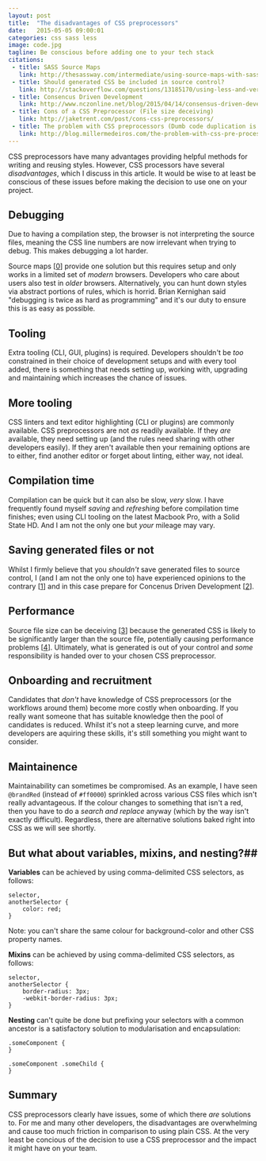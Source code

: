```yaml
---
layout: post
title:  "The disadvantages of CSS preprocessors"
date:   2015-05-05 09:00:01
categories: css sass less
image: code.jpg
tagline: Be conscious before adding one to your tech stack
citations:
 - title: SASS Source Maps
   link: http://thesassway.com/intermediate/using-source-maps-with-sass
 - title: Should generated CSS be included in source control?
   link: http://stackoverflow.com/questions/13185170/using-less-and-version-control-should-generated-css-be-included-in-a-repo
 - title: Consencus Driven Development
   link: http://www.nczonline.net/blog/2015/04/14/consensus-driven-development/
 - title: Cons of a CSS Preprocessor (File size deceiving)
   link: http://jaketrent.com/post/cons-css-preprocessors/
 - title: The problem with CSS preprocessors (Dumb code duplication is dumb)
   link: http://blog.millermedeiros.com/the-problem-with-css-pre-processors/
---
```


CSS preprocessors have many advantages providing helpful methods for writing and reusing styles. However, CSS processors have several *disadvantages*, which I discuss in this article. It would be wise to at least be conscious of these issues before making the decision to use one on your project.

## Debugging

Due to having a compilation step, the browser is not interpreting the source files, meaning the CSS line numbers are now irrelevant when trying to debug. This makes debugging a lot harder.

Source maps [[0](#ref0)] provide one solution but this requires setup and only works in a limited set of *modern* browsers. Developers who care about users also test in *older* browsers. Alternatively, you can hunt down styles via abstract portions of rules, which is horrid. Brian Kernighan said "debugging is twice as hard as programming" and it's our duty to ensure this is as easy as possible.

## Tooling

Extra tooling (CLI, GUI, plugins) is required. Developers shouldn't be *too* constrained in their choice of development setups and with every tool added, there is something that needs setting up, working with, upgrading and maintaining which increases the chance of issues.

## More tooling

CSS linters and text editor highlighting (CLI or plugins) are commonly available. CSS preprocessors are not *as* readily available. If they *are* available, they need setting up (and the rules need sharing with other developers easily). If they aren't available then your remaining options are to either, find another editor or forget about linting, either way, not ideal.

## Compilation time

Compilation can be quick but it can also be slow, *very* slow. I have frequently found myself *saving* and *refreshing* before compilation time finishes; even using CLI tooling on the latest Macbook Pro, with a Solid State HD. And I am not the only one but *your* mileage may vary.

## Saving generated files or not

Whilst I firmly believe that you *shouldn't* save generated files to source control, I (and I am not the only one to) have experienced opinions to the contrary [[1](#ref1)] and in this case prepare for  Concenus Driven Development [[2](#ref2)].

## Performance

Source file size can be deceiving [[3](#ref3)] because the generated CSS is likely to be significantly larger than the source file, potentially causing performance problems [[4](#ref4)]. Ultimately, what is generated is out of your control and *some* responsibility is handed over to your chosen CSS preprocessor.

## Onboarding and recruitment

Candidates that *don't* have knowledge of CSS preprocessors (or the workflows around them) become more costly when onboarding. If you really want someone that has suitable knowledge then the pool of candidates is reduced. Whilst it's not a steep learning curve, and more developers are aquiring these skills, it's still something you might want to consider.

## Maintainence

Maintainability can sometimes be compromised. As an example, I have seen `@brandRed` (instead of `#ff0000`) sprinkled across various CSS files which isn't really advantageous. If the colour changes to something that isn't a red, then you have to do a *search and replace* anyway (which by the way isn't exactly difficult). Regardless, there are alternative solutions baked right into CSS as we will see shortly.

## But what about variables, mixins, and nesting?##

**Variables** can be achieved by using comma-delimited CSS selectors, as follows:

	selector,
	anotherSelector {
		color: red;
	}

Note: you can't share the same colour for background-color and other CSS property names.

**Mixins** can be achieved by using comma-delimited CSS selectors, as follows:

	selector,
	anotherSelector {
		border-radius: 3px;
		-webkit-border-radius: 3px;
	}

**Nesting** can't quite be done but prefixing your selectors with a common ancestor is a satisfactory solution to modularisation and encapsulation:

	.someComponent {
	}

	.someComponent .someChild {
	}

## Summary

CSS preprocessors clearly have issues, some of which there *are* solutions to. For me and many other developers, the disadvantages are overwhelming and cause too much friction in comparison to using plain CSS. At the very least be concious of the decision to use a CSS preprocessor and the impact it might have on your team.